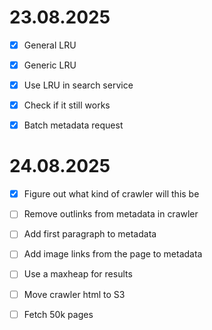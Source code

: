 # 23.08.2025
- [x] General LRU
- [x] Generic LRU
- [x] Use LRU in search service
- [x] Check if it still works
- [x] Batch metadata request


# 24.08.2025
- [x] Figure out what kind of crawler will this be
- [ ] Remove outlinks from metadata in crawler
- [ ] Add first paragraph to metadata
- [ ] Add image links from the page to metadata
- [ ] Use a maxheap for results





- [ ] Move crawler html to S3
- [ ] Fetch 50k pages
